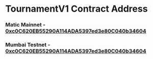 # TournamentV1 Contract Address 

### Matic Mainnet - [0xc0C620EB55290A114ADA5397ed3e80C040b34604](https://polygonscan.com/address/0xc0C620EB55290A114ADA5397ed3e80C040b34604)  
### Mumbai Testnet - [0xc0C620EB55290A114ADA5397ed3e80C040b34604](https://mumbai.polygonscan.com/address/0xc0C620EB55290A114ADA5397ed3e80C040b34604)  
